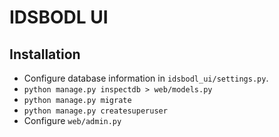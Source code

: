 # IDSBODL UI
## Installation 
- Configure database information in `idsbodl_ui/settings.py`. 
- `python manage.py inspectdb > web/models.py`
- `python manage.py migrate`
- `python manage.py createsuperuser`
- Configure `web/admin.py`

